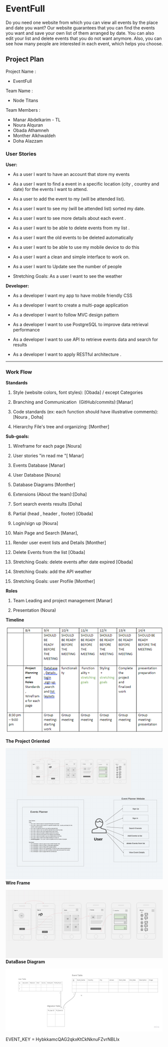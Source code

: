 # EventFull

Do you need one website from which you can view all events by the place and date you want?
Our website guarantees that you can find the events you want and save your own list of them arranged by date.
You can also edit your list and delete events that you do not want anymore.
Also, you can see how many people are interested in each event, which helps you choose.

## Project Plan 
 Project Name :

   - EventFull

Team Name :
- Node Titans

Team Members : 

- Manar Abdelkarim  - TL
- Noura Alquran
- Obada Athamneh
- Monther Alkhwaldeh
- Doha Alazzam


### User Stories 

**User:** 

-   As a user I want to have an account that store my events 

-   As a user I want to find a event in a specific location (city , country and date) for the events I want to attend. 

-   As a user to add the event to my (will be attended list). 

-   As a user I want to see my (will be attended list) sorted my date. 

-   As a user I want to see more details about each event . 

-   As a user I want to be able to delete events from my list . 

-   As a user I want the old events to be deleted automatically  

-   As a user I want to be able to use my mobile device to do this  

-   As a user I want a clean and simple interface to work on. 

-   As a user I want to Update see the number of people  

-   Stretching Goals: As a user I want to see the weather

**Developer:**

-   As a developer I want my app to have mobile friendly CSS 

-   As a developer I want to create a multi-page application 

-   As a developer I want to follow MVC design pattern 

-   As a developer I want to use PostgreSQL to improve data retrieval performance 

-   As a developer I want to use API to retrieve events data and search for results 

-   As a developer I want to apply RESTful architecture .
<hr>

### Work Flow

  **Standards** 

1.  Style (website colors, font styles): [Obada] / except Categories 

2.  Branching and Communication  (GitHub/commits):[Manar] 

3.  Code standards (ex: each function should have illustrative comments):[Noura , Doha] 

4.  Hierarchy File's tree and organizing: [Monther] 

  **Sub-goals:** 

1.  Wireframe for each page [Noura] 

2.  User stories "in read me "[ Manar] 

3.  Events Database [Manar] 

4.  User Database [Noura] 

5.  Database Diagrams [Monther] 

6.  Extensions (About the team):[Doha] 

7.  Sort search events results [Doha] 

8.  Partial (head , header , footer) [Obada] 

9.  Login/sign up [Noura] 

10.  Main Page and Search [Manar], 

11.  Render user event lists and Details [Monther] 

12.  Delete Events from the list [Obada] 

13.  Stretching Goals: delete events after date expired [Obada] 

14.  Stretching Goals: add the API weather 

15. Stretching Goals: user Profile [Monther] 

 **Roles** 

1.  Team Leading and project management [Manar] 

2.  Presentation (Noura) 

 **Timeline**

 ![](./img/timeline.png)

 **The Project Oriented**

 ![](./img/theProjectorianted.jpeg)
 **Wire Frame**

 ![](./img/wireframe.jpeg)
 **DataBase Diagram**

 ![](./img/databaseDiagram.jpg)




EVENT_KEY = HybkkamcQAG2qkxKtCkNknuFZvrNBLlx